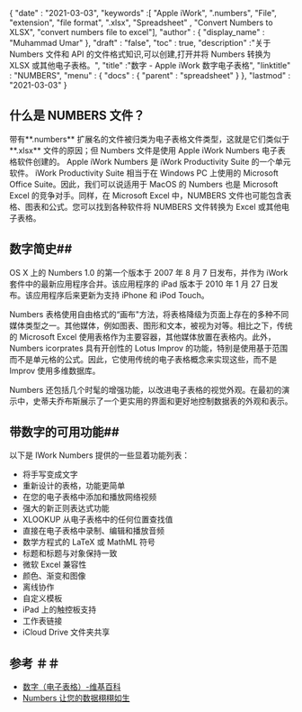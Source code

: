 {
  "date" : "2021-03-03",
  "keywords" :[ "Apple iWork", ".numbers", "File", "extension", "file format", ".xlsx", "Spreadsheet" , "Convert Numbers to XLSX", "convert numbers file to excel"],
  "author" : {
    "display_name" : "Muhammad Umar"
},
  "draft" : "false",
  "toc" : true,
  "description" :"关于 Numbers 文件和 API 的文件格式知识,可以创建,打开并将 Numbers 转换为 XLSX 或其他电子表格。",
  "title" :"数字 - Apple iWork 数字电子表格",
  "linktitle" : "NUMBERS",
  "menu" : {
    "docs" : {
      "parent" : "spreadsheet"
}
},
  "lastmod" : "2021-03-03"
}

## 什么是 NUMBERS 文件？ ##

带有**.numbers** 扩展名的文件被归类为电子表格文件类型，这就是它们类似于**.xlsx** 文件的原因；但 Numbers 文件是使用 Apple iWork Numbers 电子表格软件创建的。 Apple iWork Numbers 是 iWork Productivity Suite 的一个单元软件。 iWork Productivity Suite 相当于在 Windows PC 上使用的 Microsoft Office Suite。因此，我们可以说适用于 MacOS 的 Numbers 也是 Microsoft Excel 的竞争对手。同样，在 Microsoft Excel 中，NUMBERS 文件也可能包含表格、图表和公式。您可以找到各种软件将 NUMBERS 文件转换为 Excel 或其他电子表格。


## 数字简史##

OS X 上的 Numbers 1.0 的第一个版本于 2007 年 8 月 7 日发布，并作为 iWork 套件中的最新应用程序合并。该应用程序的 iPad 版本于 2010 年 1 月 27 日发布。该应用程序后来更新为支持 iPhone 和 iPod Touch。

Numbers 表格使用自由格式的“画布"方法，将表格降级为页面上存在的多种不同媒体类型之一。其他媒体，例如图表、图形和文本，被视为对等。相比之下，传统的 Microsoft Excel 使用表格作为主要容器，其他媒体放置在表格内。此外，Numbers icorprates 具有开创性的 Lotus Improv 的功能，特别是使用基于范围而不是单元格的公式。因此，它使用传统的电子表格概念来实现这些，而不是 Improv 使用多维数据库。

Numbers 还包括几个时髦的增强功能，以改进电子表格的视觉外观。在最初的演示中，史蒂夫乔布斯展示了一个更实用的界面和更好地控制数据表的外观和表示。

## 带数字的可用功能##
以下是 IWork Numbers 提供的一些显着功能列表：

- 将手写变成文字
- 重新设计的表格，功能更简单
- 在您的电子表格中添加和播放网络视频
- 强大的新正则表达式功能
- XLOOKUP 从电子表格中的任何位置查找值
- 直接在电子表格中录制、编辑和播放音频
- 数学方程式的 LaTeX 或 MathML 符号
- 标题和标题与对象保持一致
- 微软 Excel 兼容性
- 颜色、渐变和图像
- 离线协作
- 自定义模板
- iPad 上的触控板支持
- 工作表链接
- iCloud Drive 文件夹共享


## 参考 ＃＃

* [数字（电子表格）-维基百科](https://en.wikipedia.org/wiki/Numbers_(spreadsheet))
* [Numbers 让您的数据栩栩如生](https://www.apple.com/numbers/)


